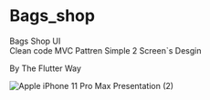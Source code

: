 # Bags_shop

Bags Shop UI  
Clean code MVC Pattren
Simple 2 Screen`s Desgin 

By The Flutter Way 

![Apple iPhone 11 Pro Max Presentation (2)](https://user-images.githubusercontent.com/76402626/169754729-35d81a4c-b268-419a-aefd-d6c1468fea62.png)
